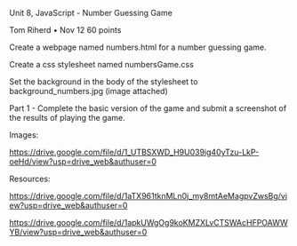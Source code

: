 Unit 8, JavaScript - Number Guessing Game

Tom Riherd • Nov 12 60 points

Create a webpage named   numbers.html for a number guessing game.

Create a css stylesheet named numbersGame.css

Set the background  in the body of the stylesheet to background_numbers.jpg (image attached)


Part 1 -
Complete the basic version of the game and submit a screenshot of the results of playing the game.

Images: 

https://drive.google.com/file/d/1_UTBSXWD_H9U039ig40yTzu-LkP-oeHd/view?usp=drive_web&authuser=0

Resources: 

https://drive.google.com/file/d/1aTX961tknMLn0j_my8mtAeMagpvZwsBg/view?usp=drive_web&authuser=0

https://drive.google.com/file/d/1apkUWgOg9koKMZXLvCTSWAcHFPOAWWYB/view?usp=drive_web&authuser=0
